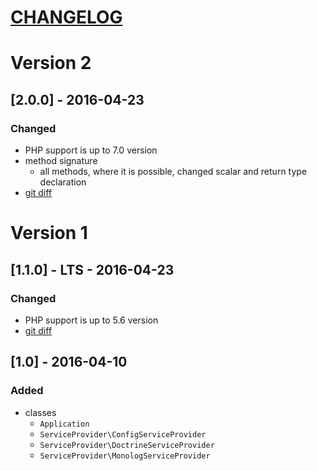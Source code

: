 [CHANGELOG](http://keepachangelog.com)
======================================

# Version 2

## [2.0.0] - 2016-04-23
### Changed
- PHP support is up to 7.0 version
- method signature
  - all methods, where it is possible, changed scalar and return type declaration
- [git diff](/../../compare/1.1.0...2.0.1)

# Version 1

## [1.1.0] - LTS - 2016-04-23
### Changed
- PHP support is up to 5.6 version
- [git diff](/../../compare/1.0...1.1.0)

## [1.0] - 2016-04-10
### Added
- classes
  - `Application`
  - `ServiceProvider\ConfigServiceProvider`
  - `ServiceProvider\DoctrineServiceProvider`
  - `ServiceProvider\MonologServiceProvider`
